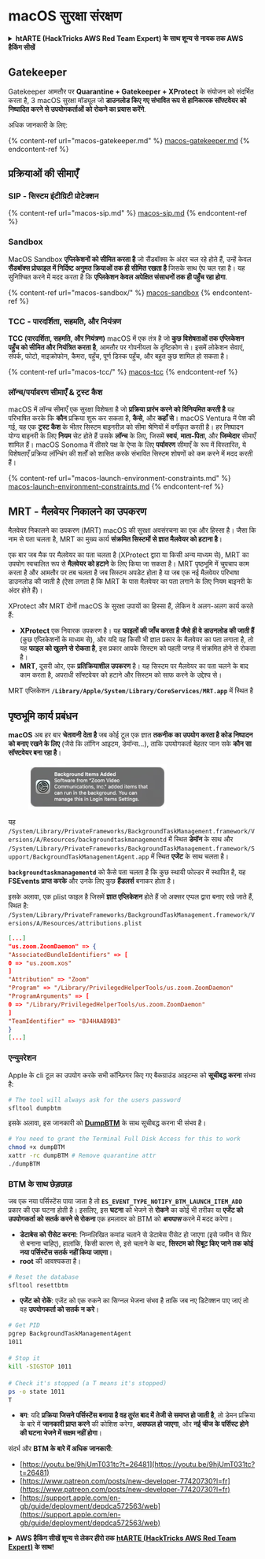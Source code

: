 # macOS सुरक्षा संरक्षण

<details>

<summary><strong>htARTE (HackTricks AWS Red Team Expert) के साथ शून्य से नायक तक AWS हैकिंग सीखें</strong></summary>

HackTricks का समर्थन करने के अन्य तरीके:

* यदि आप चाहते हैं कि आपकी **कंपनी का विज्ञापन HackTricks में दिखाई दे** या **HackTricks को PDF में डाउनलोड करें** तो [**सब्सक्रिप्शन प्लान्स**](https://github.com/sponsors/carlospolop) देखें!
* [**आधिकारिक PEASS & HackTricks स्वैग**](https://peass.creator-spring.com) प्राप्त करें
* [**The PEASS Family**](https://opensea.io/collection/the-peass-family) की खोज करें, हमारा विशेष [**NFTs**](https://opensea.io/collection/the-peass-family) संग्रह
* 💬 [**Discord समूह**](https://discord.gg/hRep4RUj7f) में **शामिल हों** या [**telegram समूह**](https://t.me/peass) या **Twitter** पर मुझे 🐦 [**@carlospolopm**](https://twitter.com/carlospolopm)** का अनुसरण करें**.
* **HackTricks** और [**HackTricks Cloud**](https://github.com/carlospolop/hacktricks-cloud) github repos में PRs सबमिट करके अपनी हैकिंग ट्रिक्स साझा करें.

</details>

## Gatekeeper

Gatekeeper आमतौर पर **Quarantine + Gatekeeper + XProtect** के संयोजन को संदर्भित करता है, 3 macOS सुरक्षा मॉड्यूल जो **डाउनलोड किए गए संभावित रूप से हानिकारक सॉफ्टवेयर को निष्पादित करने से उपयोगकर्ताओं को रोकने का प्रयास करेंगे**.

अधिक जानकारी के लिए:

{% content-ref url="macos-gatekeeper.md" %}
[macos-gatekeeper.md](macos-gatekeeper.md)
{% endcontent-ref %}

## प्रक्रियाओं की सीमाएँ

### SIP - सिस्टम इंटीग्रिटी प्रोटेक्शन

{% content-ref url="macos-sip.md" %}
[macos-sip.md](macos-sip.md)
{% endcontent-ref %}

### Sandbox

MacOS Sandbox **एप्लिकेशनों को सीमित करता है** जो सैंडबॉक्स के अंदर चल रहे होते हैं, उन्हें केवल **सैंडबॉक्स प्रोफाइल में निर्दिष्ट अनुमत क्रियाओं तक ही सीमित रखता है** जिसके साथ ऐप चल रहा है। यह सुनिश्चित करने में मदद करता है कि **एप्लिकेशन केवल अपेक्षित संसाधनों तक ही पहुँच रहा होगा**.

{% content-ref url="macos-sandbox/" %}
[macos-sandbox](macos-sandbox/)
{% endcontent-ref %}

### TCC - **पारदर्शिता, सहमति, और नियंत्रण**

**TCC (पारदर्शिता, सहमति, और नियंत्रण)** macOS में एक तंत्र है जो **कुछ विशेषताओं तक एप्लिकेशन पहुँच को सीमित और नियंत्रित करता है**, आमतौर पर गोपनीयता के दृष्टिकोण से। इसमें लोकेशन सेवाएं, संपर्क, फोटो, माइक्रोफोन, कैमरा, पहुँच, पूर्ण डिस्क पहुँच, और बहुत कुछ शामिल हो सकता है।

{% content-ref url="macos-tcc/" %}
[macos-tcc](macos-tcc/)
{% endcontent-ref %}

### लॉन्च/पर्यावरण सीमाएँ & ट्रस्ट कैश

macOS में लॉन्च सीमाएँ एक सुरक्षा विशेषता है जो **प्रक्रिया प्रारंभ करने को विनियमित करती है** यह परिभाषित करके कि **कौन** प्रक्रिया शुरू कर सकता है, **कैसे**, और **कहाँ से**। macOS Ventura में पेश की गई, यह एक **ट्रस्ट कैश** के भीतर सिस्टम बाइनरीज़ को सीमा श्रेणियों में वर्गीकृत करती है। हर निष्पादन योग्य बाइनरी के लिए **नियम** सेट होते हैं उसके **लॉन्च** के लिए, जिसमें **स्वयं**, **माता-पिता**, और **जिम्मेदार** सीमाएँ शामिल हैं। macOS Sonoma में तीसरे पक्ष के ऐप्स के लिए **पर्यावरण** सीमाएँ के रूप में विस्तारित, ये विशेषताएँ प्रक्रिया लॉन्चिंग की शर्तों को शासित करके संभावित सिस्टम शोषणों को कम करने में मदद करती हैं।

{% content-ref url="macos-launch-environment-constraints.md" %}
[macos-launch-environment-constraints.md](macos-launch-environment-constraints.md)
{% endcontent-ref %}

## MRT - मैलवेयर निकालने का उपकरण

मैलवेयर निकालने का उपकरण (MRT) macOS की सुरक्षा अवसंरचना का एक और हिस्सा है। जैसा कि नाम से पता चलता है, MRT का मुख्य कार्य **संक्रमित सिस्टमों से ज्ञात मैलवेयर को हटाना है**।

एक बार जब मैक पर मैलवेयर का पता चलता है (XProtect द्वारा या किसी अन्य माध्यम से), MRT का उपयोग स्वचालित रूप से **मैलवेयर को हटाने** के लिए किया जा सकता है। MRT पृष्ठभूमि में चुपचाप काम करता है और आमतौर पर तब चलता है जब सिस्टम अपडेट होता है या जब एक नई मैलवेयर परिभाषा डाउनलोड की जाती है (ऐसा लगता है कि MRT के पास मैलवेयर का पता लगाने के लिए नियम बाइनरी के अंदर होते हैं)।

XProtect और MRT दोनों macOS के सुरक्षा उपायों का हिस्सा हैं, लेकिन वे अलग-अलग कार्य करते हैं:

* **XProtect** एक निवारक उपकरण है। यह **फाइलों की जाँच करता है जैसे ही वे डाउनलोड की जाती हैं** (कुछ एप्लिकेशनों के माध्यम से), और यदि यह किसी भी ज्ञात प्रकार के मैलवेयर का पता लगाता है, तो यह **फाइल को खुलने से रोकता है**, इस प्रकार आपके सिस्टम को पहली जगह में संक्रमित होने से रोकता है।
* **MRT**, दूसरी ओर, एक **प्रतिक्रियाशील उपकरण** है। यह सिस्टम पर मैलवेयर का पता चलने के बाद काम करता है, अपराधी सॉफ्टवेयर को हटाने और सिस्टम को साफ करने के उद्देश्य से।

MRT एप्लिकेशन **`/Library/Apple/System/Library/CoreServices/MRT.app`** में स्थित है

## पृष्ठभूमि कार्य प्रबंधन

**macOS** अब हर बार **चेतावनी देता है** जब कोई टूल एक ज्ञात **तकनीक का उपयोग करता है कोड निष्पादन को बनाए रखने के लिए** (जैसे कि लॉगिन आइटम, डेमॉन्स...), ताकि उपयोगकर्ता बेहतर जान सके **कौन सा सॉफ्टवेयर बना रहा है**।

<figure><img src="../../../.gitbook/assets/image (711).png" alt=""><figcaption></figcaption></figure>

यह `/System/Library/PrivateFrameworks/BackgroundTaskManagement.framework/Versions/A/Resources/backgroundtaskmanagementd` में स्थित **डेमॉन** के साथ और `/System/Library/PrivateFrameworks/BackgroundTaskManagement.framework/Support/BackgroundTaskManagementAgent.app` में स्थित **एजेंट** के साथ चलता है।

**`backgroundtaskmanagementd`** को कैसे पता चलता है कि कुछ स्थायी फोल्डर में स्थापित है, यह **FSEvents प्राप्त करके** और उनके लिए कुछ **हैंडलर्स** बनाकर होता है।

इसके अलावा, एक plist फाइल है जिसमें **ज्ञात एप्लिकेशन** होते हैं जो अक्सर एप्पल द्वारा बनाए रखे जाते हैं, स्थित है: `/System/Library/PrivateFrameworks/BackgroundTaskManagement.framework/Versions/A/Resources/attributions.plist`
```json
[...]
"us.zoom.ZoomDaemon" => {
"AssociatedBundleIdentifiers" => [
0 => "us.zoom.xos"
]
"Attribution" => "Zoom"
"Program" => "/Library/PrivilegedHelperTools/us.zoom.ZoomDaemon"
"ProgramArguments" => [
0 => "/Library/PrivilegedHelperTools/us.zoom.ZoomDaemon"
]
"TeamIdentifier" => "BJ4HAAB9B3"
}
[...]
```
### एन्युमरेशन

Apple के cli टूल का उपयोग करके सभी कॉन्फ़िगर किए गए बैकग्राउंड आइटम्स को **सूचीबद्ध करना** संभव है:
```bash
# The tool will always ask for the users password
sfltool dumpbtm
```
इसके अलावा, इस जानकारी को [**DumpBTM**](https://github.com/objective-see/DumpBTM) के साथ सूचीबद्ध करना भी संभव है।
```bash
# You need to grant the Terminal Full Disk Access for this to work
chmod +x dumpBTM
xattr -rc dumpBTM # Remove quarantine attr
./dumpBTM
```
### BTM के साथ छेड़छाड़

जब एक नया पर्सिस्टेंस पाया जाता है तो **`ES_EVENT_TYPE_NOTIFY_BTM_LAUNCH_ITEM_ADD`** प्रकार की एक घटना होती है। इसलिए, इस **घटना** को भेजने से **रोकने** का कोई भी तरीका या **एजेंट को उपयोगकर्ता को सतर्क करने से रोकना** एक हमलावर को BTM को _**बायपास**_ करने में मदद करेगा।

* **डेटाबेस को रीसेट करना**: निम्नलिखित कमांड चलाने से डेटाबेस रीसेट हो जाएगा (इसे जमीन से फिर से बनाना चाहिए), हालांकि, किसी कारण से, इसे चलाने के बाद, **सिस्टम को रिबूट किए जाने तक कोई नया पर्सिस्टेंस सतर्क नहीं किया जाएगा**।
* **root** की आवश्यकता है।
```bash
# Reset the database
sfltool resettbtm
```
* **एजेंट को रोकें**: एजेंट को एक रुकने का सिग्नल भेजना संभव है ताकि जब नए डिटेक्शन पाए जाएं तो वह **उपयोगकर्ता को सतर्क न करे**।
```bash
# Get PID
pgrep BackgroundTaskManagementAgent
1011

# Stop it
kill -SIGSTOP 1011

# Check it's stopped (a T means it's stopped)
ps -o state 1011
T
```
* **बग**: यदि **प्रक्रिया जिसने पर्सिस्टेंस बनाया है वह तुरंत बाद में तेजी से समाप्त हो जाती है**, तो डेमन प्रक्रिया के बारे में **जानकारी प्राप्त करने** की कोशिश करेगा, **असफल हो जाएगा**, और **नई चीज के पर्सिस्ट होने की घटना भेजने में सक्षम नहीं होगा**।

संदर्भ और **BTM के बारे में अधिक जानकारी**:

* [https://youtu.be/9hjUmT031tc?t=26481](https://youtu.be/9hjUmT031tc?t=26481)
* [https://www.patreon.com/posts/new-developer-77420730?l=fr](https://www.patreon.com/posts/new-developer-77420730?l=fr)
* [https://support.apple.com/en-gb/guide/deployment/depdca572563/web](https://support.apple.com/en-gb/guide/deployment/depdca572563/web)

<details>

<summary><strong>AWS हैकिंग सीखें शून्य से लेकर हीरो तक</strong> <a href="https://training.hacktricks.xyz/courses/arte"><strong>htARTE (HackTricks AWS Red Team Expert)</strong></a><strong> के साथ!</strong></summary>

HackTricks का समर्थन करने के अन्य तरीके:

* यदि आप चाहते हैं कि आपकी **कंपनी का विज्ञापन HackTricks में दिखाई दे** या **HackTricks को PDF में डाउनलोड करें** तो [**सब्सक्रिप्शन प्लान्स**](https://github.com/sponsors/carlospolop) देखें!
* [**आधिकारिक PEASS & HackTricks स्वैग**](https://peass.creator-spring.com) प्राप्त करें
* [**The PEASS Family**](https://opensea.io/collection/the-peass-family) की खोज करें, हमारा एक्सक्लूसिव [**NFTs**](https://opensea.io/collection/the-peass-family) संग्रह
* 💬 [**Discord group**](https://discord.gg/hRep4RUj7f) में **शामिल हों** या [**telegram group**](https://t.me/peass) में या **Twitter** पर 🐦 [**@carlospolopm**](https://twitter.com/carlospolopm) को **फॉलो करें**।
* **HackTricks** के [**github repos**](https://github.com/carlospolop/hacktricks) और [**HackTricks Cloud**](https://github.com/carlospolop/hacktricks-cloud) में PRs सबमिट करके अपनी हैकिंग ट्रिक्स साझा करें।

</details>
